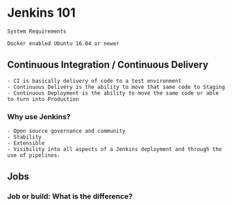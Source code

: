 # Jenkins 101

```
System Requirements

Docker enabled Ubuntu 16.04 or newer
```

## Continuous Integration / Continuous Delivery

	- CI is basically delivery of code to a test environment
	- Continuous Delivery is the ability to move that same code to Staging
	- Continuous Deployment is the ability to move the same code or able to turn into Production

### Why use Jenkins?

	- Open source governance and community
	- Stability
	- Extensible
	- Visibility into all aspects of a Jenkins deployment and through the use of pipelines.

## Jobs

### Job or build: What is the difference?